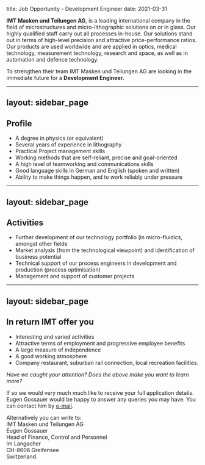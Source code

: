 title: Job Opportunity - Development Engineer
date: 2021-03-31

<!--break-->
**IMT Masken und Teilungen AG**, is a leading international company in the field of microstructures and micro-lithographic solutions on or in glass. Our highly qualified staff carry out all processes in-house. Our solutions stand out in terms of high-level precision and attractive price-performance ratios. Our products are used worldwide and are applied in optics, medical technology, measurement technology, research and space, as well as in automation and defence technology.  
  
To strengthen their team IMT Masken und Teilungen AG are looking in the immediate future for a **Development Engineer.**  
  
---
layout: sidebar_page
---

## Profile


* A degree in physics (or equivalent)  
* Several years of experience in lithography  
* Practical Project management skills  
* Working methods that are self-reliant, precise and goal-oriented  
* A high level of teamworking and communications skills  
* Good language skills in German and English (spoken and written)  
* Ability to make things happen, and to work reliably under pressure  
  
---
layout: sidebar_page
---

## Activities


* Further development of our technology portfolio (in micro-fluidics, amongst other fields  
* Market analysis (from the technological viewpoint) and identification of business potential  
* Technical support of our process engineers in development and production (process
optimisation)  
* Management and support of customer projects  
  
---
layout: sidebar_page
---

## In return IMT offer you

  
* Interesting and varied activities  
* Attractive terms of employment and progressive employee benefits  
* A large measure of independence  
* A good working atmosphere  
* Company restaurant, suburban rail connection, local recreation facilities.  
  
*Have we caught your attention? Does the above make you want to learn more?*  
  
If so we would very much much like to receive your full application details.
Eugen Gossauer would be happy to answer any queries you may have. You can contact him by [e-mail](mailto:egossauer@imtag.ch).   

Alternatively you can write to:  
IMT Masken und Teilungen AG  
Eugen Gossauer  
Head of Finance, Control and Personnel    
Im Langacher  
CH-8606 Greifensee  
Switzerland.
